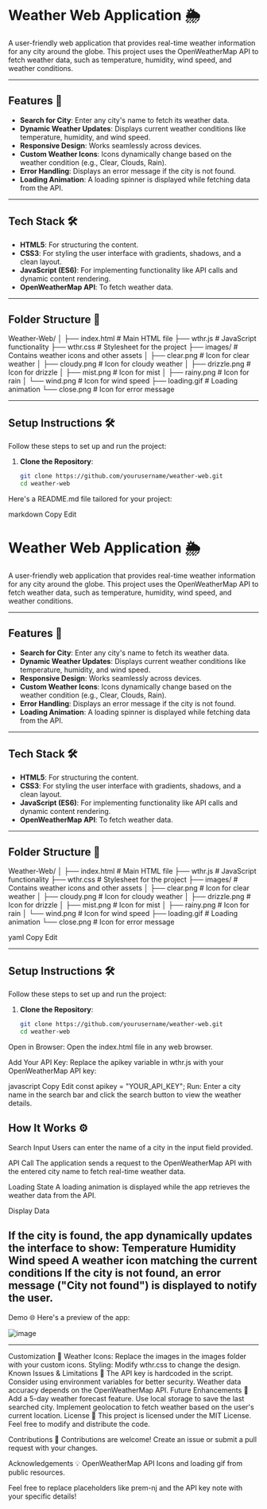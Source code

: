 
# Weather Web Application 🌦️

A user-friendly web application that provides real-time weather information for any city around the globe. This project uses the OpenWeatherMap API to fetch weather data, such as temperature, humidity, wind speed, and weather conditions.

---

## Features 🚀
- **Search for City**: Enter any city's name to fetch its weather data.
- **Dynamic Weather Updates**: Displays current weather conditions like temperature, humidity, and wind speed.
- **Responsive Design**: Works seamlessly across devices.
- **Custom Weather Icons**: Icons dynamically change based on the weather condition (e.g., Clear, Clouds, Rain).
- **Error Handling**: Displays an error message if the city is not found.
- **Loading Animation**: A loading spinner is displayed while fetching data from the API.

---

## Tech Stack 🛠️
- **HTML5**: For structuring the content.
- **CSS3**: For styling the user interface with gradients, shadows, and a clean layout.
- **JavaScript (ES6)**: For implementing functionality like API calls and dynamic content rendering.
- **OpenWeatherMap API**: To fetch weather data.

---

## Folder Structure 📂
Weather-Web/ │ ├── index.html # Main HTML file ├── wthr.js # JavaScript functionality ├── wthr.css # Stylesheet for the project ├── images/ # Contains weather icons and other assets │ ├── clear.png # Icon for clear weather │ ├── cloudy.png # Icon for cloudy weather │ ├── drizzle.png # Icon for drizzle │ ├── mist.png # Icon for mist │ ├── rainy.png # Icon for rain │ └── wind.png # Icon for wind speed ├── loading.gif # Loading animation └── close.png # Icon for error message

---

## Setup Instructions 🛠️
Follow these steps to set up and run the project:

1. **Clone the Repository**:
   ```bash
   git clone https://github.com/yourusername/weather-web.git
   cd weather-web

Here's a README.md file tailored for your project:

markdown
Copy
Edit
# Weather Web Application 🌦️

A user-friendly web application that provides real-time weather information for any city around the globe. This project uses the OpenWeatherMap API to fetch weather data, such as temperature, humidity, wind speed, and weather conditions.

---

## Features 🚀
- **Search for City**: Enter any city's name to fetch its weather data.
- **Dynamic Weather Updates**: Displays current weather conditions like temperature, humidity, and wind speed.
- **Responsive Design**: Works seamlessly across devices.
- **Custom Weather Icons**: Icons dynamically change based on the weather condition (e.g., Clear, Clouds, Rain).
- **Error Handling**: Displays an error message if the city is not found.
- **Loading Animation**: A loading spinner is displayed while fetching data from the API.

---

## Tech Stack 🛠️
- **HTML5**: For structuring the content.
- **CSS3**: For styling the user interface with gradients, shadows, and a clean layout.
- **JavaScript (ES6)**: For implementing functionality like API calls and dynamic content rendering.
- **OpenWeatherMap API**: To fetch weather data.

---

## Folder Structure 📂
Weather-Web/ │ ├── index.html # Main HTML file ├── wthr.js # JavaScript functionality ├── wthr.css # Stylesheet for the project ├── images/ # Contains weather icons and other assets │ ├── clear.png # Icon for clear weather │ ├── cloudy.png # Icon for cloudy weather │ ├── drizzle.png # Icon for drizzle │ ├── mist.png # Icon for mist │ ├── rainy.png # Icon for rain │ └── wind.png # Icon for wind speed ├── loading.gif # Loading animation └── close.png # Icon for error message

yaml
Copy
Edit

---

## Setup Instructions 🛠️
Follow these steps to set up and run the project:

1. **Clone the Repository**:
   ```bash
   git clone https://github.com/yourusername/weather-web.git
   cd weather-web
Open in Browser: Open the index.html file in any web browser.

Add Your API Key: Replace the apikey variable in wthr.js with your OpenWeatherMap API key:

javascript
Copy
Edit
const apikey = "YOUR_API_KEY";
Run: Enter a city name in the search bar and click the search button to view the weather details.

How It Works ⚙️
---------------------------
Search Input
Users can enter the name of a city in the input field provided.

API Call
The application sends a request to the OpenWeatherMap API with the entered city name to fetch real-time weather data.

Loading State
A loading animation is displayed while the app retrieves the weather data from the API.

Display Data

If the city is found, the app dynamically updates the interface to show:
Temperature
Humidity
Wind speed
A weather icon matching the current conditions
If the city is not found, an error message ("City not found") is displayed to notify the user.
---------------------------------------------------
Demo 🌐
Here's a preview of the app:

![image](https://github.com/user-attachments/assets/08456036-6d47-43e0-8ba0-41fcc59628a6)


----------------------------------------------------
Customization 🎨
Weather Icons: Replace the images in the images folder with your custom icons.
Styling: Modify wthr.css to change the design.
Known Issues & Limitations 🐞
The API key is hardcoded in the script. Consider using environment variables for better security.
Weather data accuracy depends on the OpenWeatherMap API.
Future Enhancements 🔮
Add a 5-day weather forecast feature.
Use local storage to save the last searched city.
Implement geolocation to fetch weather based on the user's current location.
License 📜
This project is licensed under the MIT License. Feel free to modify and distribute the code.

Contributions 🤝
Contributions are welcome! Create an issue or submit a pull request with your changes.

Acknowledgements 💡
OpenWeatherMap API
Icons and loading gif from public resources.

Feel free to replace placeholders like prem-nj and the API key note with your specific details!
